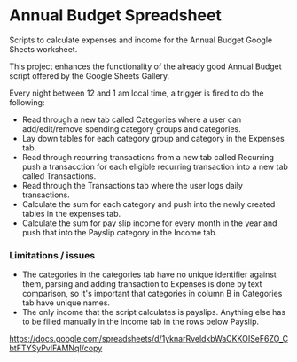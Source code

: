 # Annual Budget Spreadsheet
Scripts to calculate expenses and income for the Annual Budget Google Sheets worksheet.

This project enhances the functionality of the already good Annual Budget script offered by the Google Sheets Gallery.

Every night between 12 and 1 am local time, a trigger is fired to do the following:
- Read through a new tab called Categories where a user can add/edit/remove spending category groups and categories.
- Lay down tables for each category group and category in the Expenses tab.
- Read through recurring transactions from a new tab called Recurring push a transacction for each eligible recurring transaction into a new tab called Transactions.
- Read through the Transactions tab where the user logs daily transactions.
- Calculate the sum for each category and push into the newly created tables in the expenses tab.
- Calculate the sum for pay slip income for every month in the year and push that into the Payslip category in the Income tab.

### Limitations / issues
- The categories in the categories tab have no unique identifier against them, parsing and adding transaction to Expenses is done by text comparison, so it's important that categories in column B in Categories tab have unique names.
- The only income that the script calculates is payslips. Anything else has to be filled manually in the Income tab in the rows below Payslip.


https://docs.google.com/spreadsheets/d/1yknarRveldkbWaCKKOISeF6ZO_CbtFTYSyPvIFAMNqI/copy
